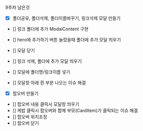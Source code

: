 9주차 남은것

- [x] 폴더공유, 폴더삭제, 폴더이름바꾸기, 링크삭제 모달 만들기
- [] 링크 폴더에 추가 ModalContent 구현
- [] hero에 추가하기 버튼 눌렀을때 폴더에 추가 모달 띄우기
- [] 모달 닫기

- [] 링크 삭제, 폴더에 추가 모달 띄우기
- [] 모달에 폴더명/링크이름 넣기
- [] 모달창 아래 흰 부분 나오는 이슈 해결

- [x] 팝오버 만들기
- [] 팝오버 내용 클릭시 모달창 띄우기
- [] 케밥 클릭시 팝오버와 함께 부모(CardItem)가 클릭되는 이슈 해결
- [] 팝오버 위치조정
- [] 팝오버 닫기
